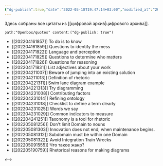 ```yaml
---
{"dg-publish":true,"date":"2022-05-18T19:47:14+03:00","modified_at":"2022-05-18T19:47:14+03:00","permalink":"/shelves/czitatnik/","dgHomeLink":false,"dgPassFrontmatter":true}
---
```



Здесь собраны все цитаты из [[цифровой архив|цифрового архива]].

```expander
path:"Openbox/quotes" content:("dg-publish: true")
```
 
- [[202204161857]] To do is to know
- [[202204161859]] Questions to identify the mess
- [[202204171822]] Language and perception
- [[202204171825]] Questions to determine who matters
- [[202204171826]] Questions for reasoning
- [[202204171831]] List adjectives about your work
- [[202204211007]] Beware of jumping into an existing solution
- [[202204211013]] Definition of rhetoric
- [[202204221311]] Swim lane diagram example
- [[202204221313]] Try diagramming
- [[202204231008]] Contributing factors
- [[202204231014]] Refining ontology
- [[202204231018]] Checklist to define a term clearly
- [[202204231025]] Words we say
- [[202204231029]] Common indicators to measure
- [[202204241251]] Taxonomy is a tool for rhetoric
- [[202205081256]] Don't limit Domain to nouns
- [[202205081303]] Innovation does not end, when maintenance begins.
- [[202205081312]] Subdomain must be within one Domain
- [[202205081322]] Avoid Integration Train Wrecks
- [[202205091555]] Что такое жанр?
- [[202205190759]] Rhetorical reasons for making diagrams
 
<-->